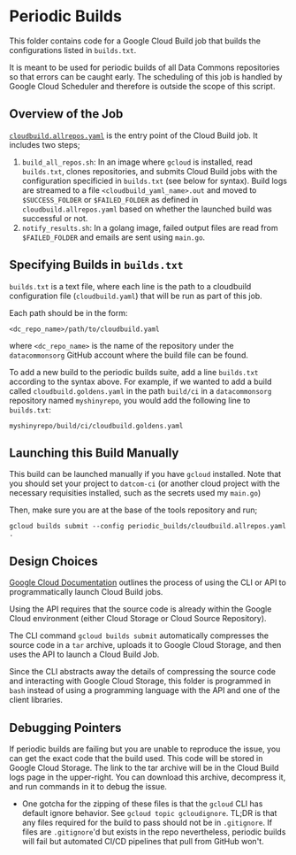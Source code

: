 # Periodic Builds

This folder contains code for a Google Cloud Build job that builds the
configurations listed in `builds.txt`.

It is meant to be used for periodic builds of all Data Commons repositories so
that errors can be caught early. The scheduling of this job is handled by Google
Cloud Scheduler and therefore is outside the scope of this script.

## Overview of the Job

[`cloudbuild.allrepos.yaml`](cloudbuild.allrepos.yaml) is
the entry point of the Cloud Build job. It includes two steps;
1. `build_all_repos.sh`: In an image where `gcloud` is installed, read
   `builds.txt`, clones repositories, and submits Cloud Build jobs with the
   configuration specificied in `builds.txt` (see below for syntax). Build logs
   are streamed to a file `<cloudbuild_yaml_name>.out` and moved to
   `$SUCCESS_FOLDER` or `$FAILED_FOLDER` as defined in
   `cloudbuild.allrepos.yaml` based on whether the launched build was successful
   or not.
2. `notify_results.sh`: In a golang image, failed output files are read from
   `$FAILED_FOLDER` and emails are sent using `main.go`.

## Specifying Builds in `builds.txt`

`builds.txt` is a text file, where each line is the path to a cloudbuild
configuration file (`cloudbuild.yaml`) that will be run as part of this job.

Each path should be in the form:

```
<dc_repo_name>/path/to/cloudbuild.yaml
```

where `<dc_repo_name>` is the name of the repository under the `datacommonsorg`
GitHub account where the build file can be found.

To add a new build to the periodic builds suite, add a line `builds.txt`
according to the syntax above. For example, if we wanted to add a build called
`cloudbuild.goldens.yaml` in the path `build/ci` in a `datacommonsorg`
repository named `myshinyrepo`, you would add the following line to `builds.txt`:

```
myshinyrepo/build/ci/cloudbuild.goldens.yaml
```

## Launching this Build Manually

This build can be launched manually if you have `gcloud` installed. Note that
you should set your project to `datcom-ci` (or another cloud project with the
necessary requisities installed, such as the secrets used my `main.go`)

Then, make sure you are at the base of the tools repository and run;
```
gcloud builds submit --config periodic_builds/cloudbuild.allrepos.yaml .
```

## Design Choices

[Google Cloud Documentation](https://cloud.google.com/build/docs/running-builds/start-build-command-line-api#api)
outlines the process of using the CLI or API to programmatically launch Cloud
Build jobs.

Using the API requires that the source code is already within the Google Cloud
environment (either Cloud Storage or Cloud Source Repository).

The CLI command `gcloud builds submit` automatically compresses the source code
in a `tar` archive, uploads it to Google Cloud Storage, and then uses the API
to launch a Cloud Build Job.

Since the CLI abstracts away the details of compressing the source code and
interacting with Google Cloud Storage, this folder is programmed in `bash`
instead of using a programming language with the API and one of the client
libraries.

## Debugging Pointers

If periodic builds are failing but you are unable to reproduce the issue, you
can get the exact code that the build used. This code will be stored in Google
Cloud Storage. The link to the tar archive will be in the Cloud Build logs
page in the upper-right. You can download this archive, decompress it, and run
commands in it to debug the issue.

- One gotcha for the zipping of these files is that the `gcloud` CLI has default
  ignore behavior. See `gcloud topic gcloudignore`. TL;DR is that any
  files required for the build to pass should not be in `.gitignore`. If files
  are `.gitignore`'d but exists in the repo nevertheless, periodic builds will
  fail but automated CI/CD pipelines that pull from GitHub won't.
